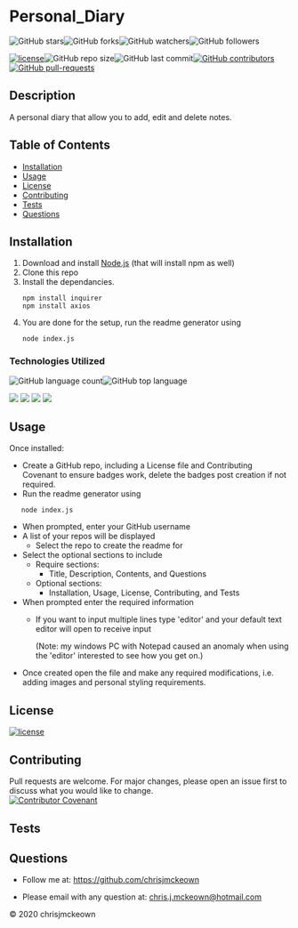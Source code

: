 # Personal_Diary
    
![GitHub stars](https://img.shields.io/github/stars/chrisjmckeown/Personal_Diary?style=social)![GitHub forks](https://img.shields.io/github/forks/chrisjmckeown/Personal_Diary?style=social)![GitHub watchers](https://img.shields.io/github/watchers/chrisjmckeown/Personal_Diary?style=social)![GitHub followers](https://img.shields.io/github/followers/chrisjmckeown?style=social)
    
[![license](https://img.shields.io/github/license/chrisjmckeown/Personal_Diary?style=flat-square)](https://github.com/chrisjmckeown/Personal_Diary/blob/master/LICENSE)![GitHub repo size](https://img.shields.io/github/repo-size/chrisjmckeown/Personal_Diary?style=flat-square)![GitHub last commit](https://img.shields.io/github/last-commit/chrisjmckeown/Personal_Diary?style=flat-square)[![GitHub contributors](https://img.shields.io/github/contributors/chrisjmckeown/Personal_Diary?style=flat-square)](https://GitHub.com/chrisjmckeown/Personal_Diary/graphs/contributors/)[![GitHub pull-requests](https://img.shields.io/github/issues-pr/chrisjmckeown/Personal_Diary?style=flat-square)](https://GitHub.com/chrisjmckeown/Personal_Diary/pull/)
    
## Description
    
A personal diary that allow you to add, edit and delete notes. 
    
## Table of Contents
* [Installation](#Installation)
* [Usage](#Usage)
* [License](#License)
* [Contributing](#Contributing)
* [Tests](#Tests)
* [Questions](#Questions)

## Installation
1. Download and install [Node.js](http://nodejs.org/) (that will install npm as well)
2. Clone this repo
3. Install the dependancies.<br />
    ```
    npm install inquirer
    npm install axios
   ```
4. You are done for the setup, run the readme generator using 
    ```
    node index.js
   ```  

### Technologies Utilized
![GitHub language count](https://img.shields.io/github/languages/count/chrisjmckeown/Personal_Diary?style=flat-square)![GitHub top language](https://img.shields.io/github/languages/top/chrisjmckeown/Personal_Diary?style=flat-square)

<img src="https://img.shields.io/badge/html5%20-%23E34F26.svg?&style=for-the-badge&logo=html5&logoColor=white"/> <img src="https://img.shields.io/badge/css3%20-%231572B6.svg?&style=for-the-badge&logo=css3&logoColor=white"/> <img src="https://img.shields.io/badge/node.js%20-%2343853D.svg?&style=for-the-badge&logo=node.js&logoColor=white"/> <img src="https://img.shields.io/badge/javascript%20-%23323330.svg?&style=for-the-badge&logo=javascript&logoColor=%23F7DF1E"/>

## Usage
Once installed:
* Create a GitHub repo, including a License file and Contributing Covenant to ensure badges work, delete the badges post creation if not required.
* Run the readme generator using
```
   node index.js
```
* When prompted, enter your GitHub username
* A list of your repos will be displayed
    * Select the repo to create the readme for
* Select the optional sections to include
    * Require sections:
        * Title, Description, Contents, and Questions
    * Optional sections:
        * Installation, Usage, License, Contributing, and Tests
* When prompted enter the required information
    * If you want to input multiple lines type 'editor' and your default text editor will open to receive input

        (Note: my windows PC with Notepad caused an anomaly when using the 'editor' interested to see how you get on.)
* Once created open the file and make any required modifications, i.e. adding images and personal styling requirements.  

## License
 
[![license](https://img.shields.io/github/license/chrisjmckeown/Personal_Diary.svg?style=flat-square)](https://github.com/chrisjmckeown/Personal_Diary/blob/master/LICENSE)

## Contributing
Pull requests are welcome. For major changes, please open an issue first to discuss what you would like to change.  
[![Contributor Covenant](https://img.shields.io/badge/Contributor%20Covenant-v2.0%20adopted-ff69b4.svg)](code_of_conduct.md)

## Tests
 

## Questions
    
* Follow me at: <a href="https://github.com/chrisjmckeown" target="_blank">https://github.com/chrisjmckeown</a>
    
* Please email with any question at: chris.j.mckeown@hotmail.com
    
© 2020 chrisjmckeown